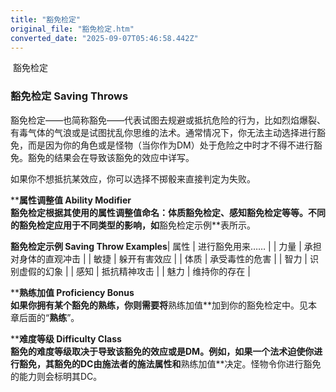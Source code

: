 ```yaml
---
title: "豁免检定"
original_file: "豁免检定.htm"
converted_date: "2025-09-07T05:46:58.442Z"
---
```


﻿ 豁免检定  

### 豁免检定 Saving Throws

豁免检定——也简称豁免——代表试图去规避或抵抗危险的行为，比如烈焰爆裂、有毒气体的气浪或是试图扰乱你思维的法术。通常情况下，你无法主动选择进行豁免，而是因为你的角色或是怪物（当你作为DM）处于危险之中时才不得不进行豁免。豁免的结果会在导致该豁免的效应中详写。

如果你不想抵抗某效应，你可以选择不掷骰来直接判定为失败。

****属性调整值 Ability Modifier**  
**豁免检定根据其使用的属性调整值命名：**体质**豁免检定、**感知**豁免检定等等。不同的豁免检定应用于不同类型的影响，如**豁免检定示例**表所示。

**豁免检定示例 Saving Throw Examples**| 属性 | 进行豁免用来…… |
| 力量 | 承担对身体的直观冲击 |
| 敏捷 | 躲开有害效应 |
| 体质 | 承受毒性的危害 |
| 智力 | 识别虚假的幻象 |
| 感知 | 抵抗精神攻击 |
| 魅力 | 维持你的存在 |

****熟练加值 Proficiency Bonus**  
**如果你拥有某个豁免的熟练，你则需要将**熟练加值**加到你的豁免检定中。见本章后面的“**熟练**”。

****难度等级 Difficulty Class**  
**豁免的难度等级取决于导致该豁免的效应或是DM。例如，如果一个法术迫使你进行豁免，其豁免的DC由施法者的施法属性和**熟练加值**决定。怪物令你进行豁免的能力则会标明其DC。
